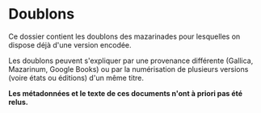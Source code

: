 # Doublons

Ce dossier contient les doublons des mazarinades pour lesquelles on dispose déjà d'une version encodée.

Les doublons peuvent s'expliquer par une provenance différente (Gallica, Mazarinum, Google Books) ou par la numérisation de plusieurs versions (voire états ou éditions) d'un même titre.

**Les métadonnées et le texte de ces documents n'ont à priori pas été relus.**